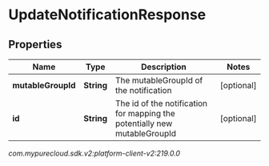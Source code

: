 # UpdateNotificationResponse


## Properties

| Name | Type | Description | Notes |
| ------------ | ------------- | ------------- | ------------- |
| **mutableGroupId** | **String** | The mutableGroupId of the notification |  [optional] |
| **id** | **String** | The id of the notification for mapping the potentially new mutableGroupId |  [optional] |




_com.mypurecloud.sdk.v2:platform-client-v2:219.0.0_
